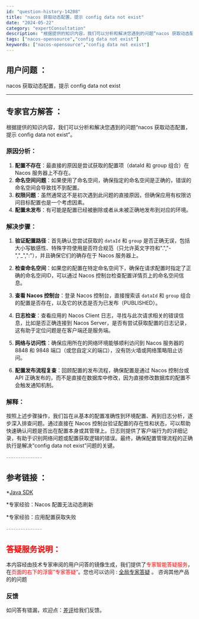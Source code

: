 ```yaml
---
id: "question-history-14208"
title: "nacos 获取动态配置，提示 config data not exist"
date: "2024-05-22"
category: "expertConsultation"
description: "根据提供的知识内容，我们可以分析和解决您遇到的问题“nacos 获取动态配置，提示 config data not exist”。### 原因分析：1. **配置不存在**：最直接的原因是尝试获取的配置项（dataId 和 group 组合）在 Nacos 服务器上不存在。2. **命名空间问题**"
tags: ["nacos-opensource","config data not exist"]
keywords: ["nacos-opensource","config data not exist"]
---
```


## 用户问题 ： 
 nacos 获取动态配置，提示 config data not exist  

---------------
## 专家官方解答 ：

根据提供的知识内容，我们可以分析和解决您遇到的问题“nacos 获取动态配置，提示 config data not exist”。

### 原因分析：
1. **配置不存在**：最直接的原因是尝试获取的配置项（dataId 和 group 组合）在 Nacos 服务器上不存在。
2. **命名空间问题**：如果使用了命名空间，确保指定的命名空间是正确的，错误的命名空间会导致找不到配置。
3. **权限问题**：虽然通常这不是初次遇到此问题的直接原因，但确保应用有权限访问目标配置也是一个考虑因素。
4. **配置未发布**：有可能是配置已经被删除或者从未被正确地发布到对应的环境。

### 解决步骤：
1. **验证配置路径**：首先确认您尝试获取的 `dataId` 和 `group` 是否正确无误，包括大小写敏感性、特殊字符使用是否符合规范（只允许英文字符和".","-","_",":"），并且确保它们的确存在于 Nacos 服务器上。
   
2. **检查命名空间**：如果您的配置在特定命名空间下，确保在请求配置时指定了正确的命名空间ID，可以通过 Nacos 控制台检查配置详情页上的命名空间信息。

3. **查看 Nacos 控制台**：登录 Nacos 控制台，直接搜索该 `dataId` 和 `group` 组合的配置是否存在，以及它的状态是否为已发布（PUBLISHED）。

4. **日志检查**：查看应用的 Nacos Client 日志，寻找与此次请求相关的错误信息，比如是否正确连接到 Nacos Server，是否有尝试获取配置的日志记录，这有助于定位问题是在客户端还是服务端。

5. **网络与访问性**：确保应用所在的网络环境能够顺利访问到 Nacos 服务器的 8848 和 9848 端口（或您自定义的端口），没有防火墙或网络策略阻止访问。

6. **配置发布流程复查**：回顾配置的发布流程，确保配置是通过 Nacos 控制台或 API 正确发布的，而不是直接在数据库中修改，因为直接修改数据库的配置不会触发通知机制。

### 解释：
按照上述步骤操作，我们旨在从基本的配置准确性到环境配置、再到日志分析，逐步深入排查问题。通过直接在 Nacos 控制台验证配置的存在性和状态，可以帮助快速确认问题是否出在配置本身或其管理上。日志则提供了客户端行为的详细记录，有助于识别网络问题或配置获取逻辑的错误。最终，确保配置管理流程的正确执行是解决“config data not exist”问题的关键。


<font color="#949494">---------------</font> 


## 参考链接 ：

*[Java SDK](https://nacos.io/docs/latest/guide/user/sdk)
 
 *专家经验：Nacos 配置无法动态刷新 
 
 *专家经验：应用配置获取失败 


 <font color="#949494">---------------</font> 
 


## <font color="#FF0000">答疑服务说明：</font> 

本内容经由技术专家审阅的用户问答的镜像生成，我们提供了<font color="#FF0000">专家智能答疑服务</font>，在<font color="#FF0000">页面的右下的浮窗”专家答疑“</font>。您也可以访问 : [全局专家答疑](https://answer.opensource.alibaba.com/docs/intro) 。 咨询其他产品的的问题

### 反馈
如问答有错漏，欢迎点：[差评](https://ai.nacos.io/user/feedbackByEnhancerGradePOJOID?enhancerGradePOJOId=14209)给我们反馈。
